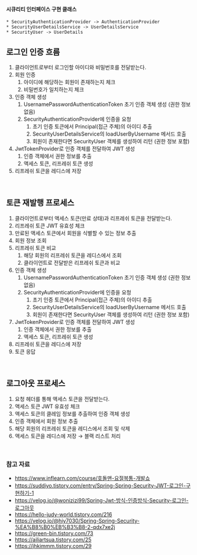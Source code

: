 
#### 시큐리티 인터페이스 구현 클래스
```text
* SecurityAuthenticationProvider -> AuthenticationProvider
* SecurityUserDetailsService -> UserDetailsService
* SecurityUser -> UserDetails
```

## 로그인 인증 흐름

1. 클라이언트로부터 로그인할 아이디와 비밀번호를 전달받는다.
2. 회원 인증
    1. 아이디에 해당하는 회원이 존재하는지 체크
    2. 비밀번호가 일치하는지 체크
3. 인증 객체 생성
    1. UsernamePasswordAuthenticationToken 초기 인증 객체 생성 (권한 정보 없음)
    2. SecurityAuthenticationProvider에 인증을 요청
        1. 초기 인증 토큰에서 Principal(접근 주체)의 아이디 추출
        2. SecurityUserDetailsService의 loadUserByUsername 메서드 호출
        3. 회원이 존재한다면 SecurityUser 객체를 생성하여 리턴 (권한 정보 포함)
4. JwtTokenProvider로 인증 객체를 전달하여 JWT 생성
    1. 인증 객체에서 권한 정보를 추출
    2. 액세스 토큰, 리프레쉬 토큰 생성
5. 리프레쉬 토큰을 레디스에 저장

<br />

## 토큰 재발행 프로세스

1. 클라이언트로부터 액세스 토큰(만료 상태)과 리프레쉬 토큰을 전달받는다.
2. 리프레쉬 토큰 JWT 유효성 체크
3. 만료된 액세스 토큰에서 회원을 식별할 수 있는 정보 추출
4. 회원 정보 조회
5. 리프레쉬 토큰 비교
    1. 해당 회원의 리프레쉬 토큰을 레디스에서 조회
    2. 클라이언트로 전달받은 리프레쉬 토큰과 비교
6. 인증 객체 생성
    1. UsernamePasswordAuthenticationToken 초기 인증 객체 생성 (권한 정보 없음)
    2. SecurityAuthenticationProvider에 인증을 요청
        1. 초기 인증 토큰에서 Principal(접근 주체)의 아이디 추출
        2. SecurityUserDetailsService의 loadUserByUsername 메서드 호출
        3. 회원이 존재한다면 SecurityUser 객체를 생성하여 리턴 (권한 정보 포함)
7. JwtTokenProvider로 인증 객체를 전달하여 JWT 생성
    1. 인증 객체에서 권한 정보를 추출
    2. 액세스 토큰, 리프레쉬 토큰 생성
8. 리프레쉬 토큰을 레디스에 저장
9. 토큰 응답

<br />

## 로그아웃 프로세스

1. 요청 헤더를 통해 액세스 토큰을 전달받는다.
2. 액세스 토큰 JWT 유효성 체크
3. 액세스 토큰의 클레임 정보를 추출하여 인증 객체 생성
4. 인증 객체에서 회원 정보 추출
5. 해당 회원의 리프레쉬 토큰을 레디스에서 조회 및 삭제
6. 액세스 토큰을 레디스에 저장 → 블랙 리스트 처리

<br />

### 참고 자료
- https://www.inflearn.com/course/호돌맨-요절복통-개발쇼
- https://suddiyo.tistory.com/entry/Spring-Spring-Security-JWT-로그인-구현하기-1
- https://velog.io/@wonizizi99/Spring-Jwt-방식-인증방식-Security-로그인-로그아웃
- https://hello-judy-world.tistory.com/216
- https://velog.io/@hiy7030/Spring-Spring-Security-%EA%B8%B0%EB%B3%B8-2-qdx7xe2j
- https://green-bin.tistory.com/73
- https://ailiartsua.tistory.com/25
- https://jhkimmm.tistory.com/29
